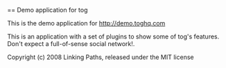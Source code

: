 == Demo application for tog

This is the demo application for http://demo.toghq.com

This is an application with a set of plugins to show some of tog's features. Don't expect a full-of-sense social network!.

Copyright (c) 2008 Linking Paths, released under the MIT license